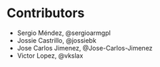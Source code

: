 # Contributors
- Sergio Méndez, @sergioarmgpl
- Jossie Castrillo, @jossiebk
- Jose Carlos Jimenez, @Jose-Carlos-Jimenez
- Victor Lopez, @vkslax
